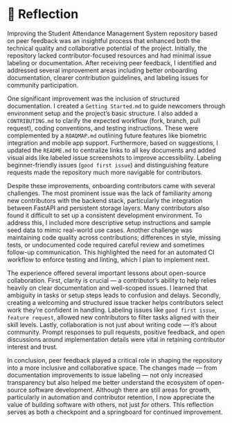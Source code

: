 # 📝 Reflection 

Improving the Student Attendance Management System repository based on peer feedback was an insightful process that enhanced both the technical quality and collaborative potential of the project. Initially, the repository lacked contributor-focused resources and had minimal issue labeling or documentation. After receiving peer feedback, I identified and addressed several improvement areas including better onboarding documentation, clearer contribution guidelines, and labeling issues for community participation.

One significant improvement was the inclusion of structured documentation. I created a `Getting Started.md` to guide newcomers through environment setup and the project’s basic structure. I also added a `CONTRIBUTING.md` to clarify the expected workflow (fork, branch, pull request), coding conventions, and testing instructions. These were complemented by a `ROADMAP.md` outlining future features like biometric integration and mobile app support. Furthermore, based on suggestions, I updated the `README.md` to centralize links to all key documents and added visual aids like labeled issue screenshots to improve accessibility. Labeling beginner-friendly issues (`good first issue`) and distinguishing feature requests made the repository much more navigable for contributors.

Despite these improvements, onboarding contributors came with several challenges. The most prominent issue was the lack of familiarity among new contributors with the backend stack, particularly the integration between FastAPI and persistent storage layers. Many contributors also found it difficult to set up a consistent development environment. To address this, I included more descriptive setup instructions and sample seed data to mimic real-world use cases. Another challenge was maintaining code quality across contributions; differences in style, missing tests, or undocumented code required careful review and sometimes follow-up communication. This highlighted the need for an automated CI workflow to enforce testing and linting, which I plan to implement next.

The experience offered several important lessons about open-source collaboration. First, clarity is crucial — a contributor’s ability to help relies heavily on clear documentation and well-scoped issues. I learned that ambiguity in tasks or setup steps leads to confusion and delays. Secondly, creating a welcoming and structured issue tracker helps contributors select work they’re confident in handling. Labeling issues like `good first issue`, `feature request`, allowed new contributors to filter tasks aligned with their skill levels. Lastly, collaboration is not just about writing code — it’s about community. Prompt responses to pull requests, positive feedback, and open discussions around implementation details were vital in retaining contributor interest and trust.

In conclusion, peer feedback played a critical role in shaping the repository into a more inclusive and collaborative space. The changes made — from documentation improvements to issue labeling — not only increased transparency but also helped me better understand the ecosystem of open-source software development. Although there are still areas for growth, particularly in automation and contributor retention, I now appreciate the value of building software *with* others, not just *for* others. This reflection serves as both a checkpoint and a springboard for continued improvement.
